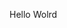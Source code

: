 Hello Wolrd



























































































































































































































































































































































































































































































































































































































































































































































































































































































































































































































